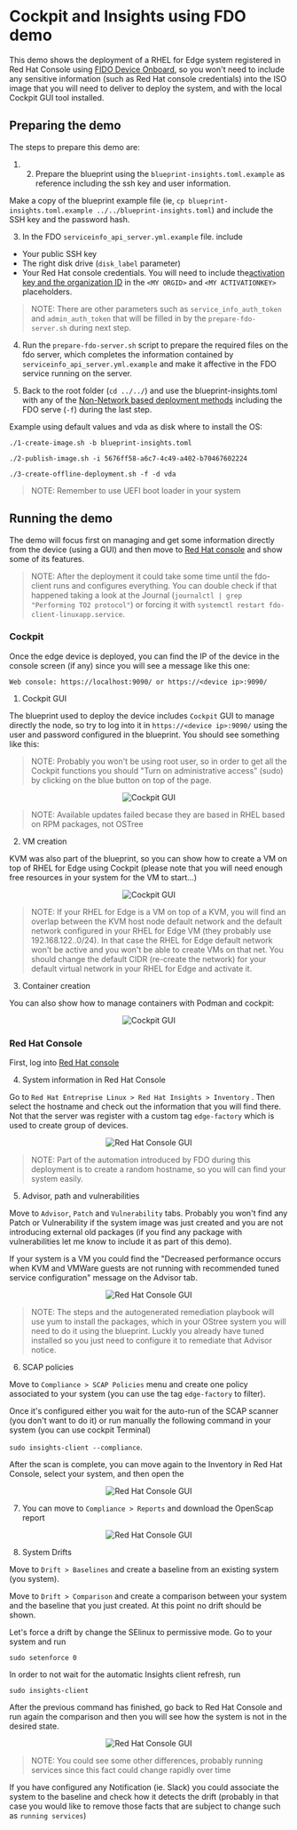 # Cockpit and Insights using FDO demo

This demo shows the deployment of a RHEL for Edge system registered in Red Hat Console using [FIDO Device Onboard](https://fidoalliance.org/intro-to-fido-device-onboard/), so you won't need to include any sensitive information (such as Red Hat console credentials) into the ISO image that you will need to deliver to deploy the system, and with the local Cockpit GUI tool installed.

## Preparing the demo

The steps to prepare this demo are:

1) 2) Prepare the blueprint using the `blueprint-insights.toml.example` as reference including the ssh key and user information.

Make a copy of the blueprint example file (ie, `cp blueprint-insights.toml.example ../../blueprint-insights.toml`) and include the SSH key and the password hash.


3) In the FDO `serviceinfo_api_server.yml.example` file. include
* Your public SSH key
* The right disk drive (`disk_label` parameter) 
* Your Red Hat console credentials. You will need to include the[activation key and the organization ID](https://access.redhat.com/articles/3047431) in the `<MY ORGID>` and `<MY ACTIVATIONKEY>` placeholders.

> NOTE: There are other parameters such as `service_info_auth_token` and `admin_auth_token` that will be filled in by the `prepare-fdo-server.sh` during next step.


4) Run the `prepare-fdo-server.sh` script to prepare the required files on the fdo server, which completes the information contained by `serviceinfo_api_server.yml.example` and make it affective in the FDO service running on the server. 


5) Back to the root folder (`cd ../../`) and use the blueprint-insights.toml with any of the [Non-Network based deployment methods](https://github.com/luisarizmendi/rhel-edge-quickstart#non-network-based-deployment) including the FDO serve (`-f`) during the last step.

Example using default values and vda as disk where to install the OS:

```
./1-create-image.sh -b blueprint-insights.toml

./2-publish-image.sh -i 5676ff58-a6c7-4c49-a402-b70467602224

./3-create-offline-deployment.sh -f -d vda
```

> NOTE: Remember to use UEFI boot loader in your system



## Running the demo

The demo will focus first on managing and get some information directly from the device (using a GUI) and then move to [Red Hat console](https://console.redhat.com) and show some of its features. 

> NOTE: After the deployment it could take some time until the fdo-client runs and configures everything. You can double check if that happened taking a look at the Journal (`journalctl | grep "Performing TO2 protocol"`) or forcing it with `systemctl restart fdo-client-linuxapp.service`.


### Cockpit

Once the edge device is deployed, you can find the IP of the device in the console screen (if any) since you will see a message like this one:

`Web console: https://localhost:9090/ or https://<device ip>:9090/ `

1) Cockpit GUI

The blueprint used to deploy the device includes `Cockpit` GUI to manage directly the node, so try to log into it in `https://<device ip>:9090/` using the user and password configured in the blueprint. You should see something like this:

> NOTE: Probably you won't be using root user, so in order to get all the Cockpit functions you should "Turn on administrative access" (sudo) by clicking on the blue button on top of the page.

<p align="center">  <img src="../../doc/demos/fdo-insights-cockpit/cockpit-overview.png" alt="Cockpit GUI"/></p>

> NOTE: Available updates failed becase they are based in RHEL based on RPM packages, not OSTree


2) VM creation

KVM was also part of the blueprint, so you can show how to create a VM on top of RHEL for Edge using Cockpit (please note that you will need enough free resources in your system for the VM to start...)

<p align="center">  <img src="../../doc/demos/fdo-insights-cockpit/cockpit-vm.png" alt="Cockpit GUI"/></p>


> NOTE: If your RHEL for Edge is a VM on top of a KVM, you will find an overlap between the KVM host node default network and the default network configured in your RHEL for Edge VM (they probably use 192.168.122..0/24). In that case the RHEL for Edge default network won't be active and you won't be able to create VMs on that net. You should change the default CIDR (re-create the network) for your default virtual network in your RHEL for Edge and activate it. 


3) Container creation

You can also show how to manage containers with Podman and cockpit:

<p align="center">  <img src="../../doc/demos/fdo-insights-cockpit/cockpit-podman.png" alt="Cockpit GUI"/></p>


### Red Hat Console

First, log into [Red Hat console](https://console.redhat.com)

4) System information in Red Hat Console 

Go to `Red Hat Entreprise Linux > Red Hat Insights > Inventory` . Then select the hostname and check out the information that you will find there. Not that the server was register with a custom tag `edge-factory` which is used to create group of devices.

<p align="center">  <img src="../../doc/demos/fdo-insights-cockpit/console-inventory.png" alt="Red Hat Console GUI"/></p>


> NOTE: Part of the automation introduced by FDO during this deployment is to create a random hostname, so you will can find your system easily.

5) Advisor, path and vulnerabilities

Move to `Advisor`, `Patch` and `Vulnerability` tabs. Probably you won't find any Patch or Vulnerability if the system image was just created and you are not introducing external old packages (if you find any package with vulnerabilities let me know to include it as part of this demo). 

If your system is a VM you could find the "Decreased performance occurs when KVM and VMWare guests are not running with recommended tuned service configuration" message on the Advisor tab.

<p align="center">  <img src="../../doc/demos/fdo-insights-cockpit/console-advisor.png" alt="Red Hat Console GUI"/></p>

> NOTE: The steps and the autogenerated remediation playbook will use yum to install the packages, which in your OStree system you will need to do it using the blueprint. Luckly you already have tuned installed so you just need to configure it to remediate that Advisor notice.

6) SCAP policies

Move to `Compliance > SCAP Policies` menu and create one policy associated to your system (you can use the tag `edge-factory` to filter). 

Once it's configured either you wait for the auto-run of the SCAP scanner (you don't want to do it) or run manually the following command in your system (you can use cockpit Terminal) 

`sudo insights-client --compliance`. 

After the scan is complete, you can move again to the Inventory in Red Hat Console, select your system, and then open the  


<p align="center">  <img src="../../doc/demos/fdo-insights-cockpit/console-compliance.png" alt="Red Hat Console GUI"/></p>

7) You can move to `Compliance > Reports` and download the OpenScap report

<p align="center">  <img src="../../doc/demos/fdo-insights-cockpit/console-report.png" alt="Red Hat Console GUI"/></p>


8) System Drifts

Move to `Drift > Baselines` and create a baseline from an existing system (you system).

Move to `Drift > Comparison` and create a comparison between your system and the baseline that you just created. At this point no drift should be shown. 

Let's force a drift by change the SElinux to permissive mode. Go to your system and run

`sudo setenforce 0`

In order to not wait for the automatic Insights client refresh, run 

`sudo insights-client` 

After the previous command has finished, go back to Red Hat Console and run again the comparison and then you will see how the system is not in the desired state.

<p align="center">  <img src="../../doc/demos/fdo-insights-cockpit/console-drift.png" alt="Red Hat Console GUI"/></p>

> NOTE: You could see some other differences, probably running services since this fact could change rapidly over time

If you have configured any Notification (ie. Slack) you could associate the system to the baseline and check how it detects the drift (probably in that case you would like to remove those facts that are subject to change such as `running services`)



